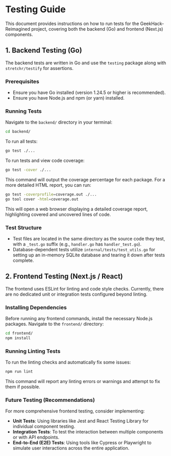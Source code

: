 # Testing Guide

This document provides instructions on how to run tests for the GeekHack-Reimagined project, covering both the backend (Go) and frontend (Next.js) components.

## 1. Backend Testing (Go)

The backend tests are written in Go and use the `testing` package along with `stretchr/testify` for assertions.

### Prerequisites

- Ensure you have Go installed (version 1.24.5 or higher is recommended).
- Ensure you have Node.js and npm (or yarn) installed.

### Running Tests

Navigate to the `backend/` directory in your terminal:

```bash
cd backend/
```

To run all tests:

```bash
go test ./...
```

To run tests and view code coverage:

```bash
go test -cover ./...
```

This command will output the coverage percentage for each package. For a more detailed HTML report, you can run:

```bash
go test -coverprofile=coverage.out ./...
go tool cover -html=coverage.out
```

This will open a web browser displaying a detailed coverage report, highlighting covered and uncovered lines of code.

### Test Structure

- Test files are located in the same directory as the source code they test, with a `_test.go` suffix (e.g., `handler.go` has `handler_test.go`).
- Database-dependent tests utilize `internal/tests/test_utils.go` for setting up an in-memory SQLite database and tearing it down after tests complete.

## 2. Frontend Testing (Next.js / React)

The frontend uses ESLint for linting and code style checks. Currently, there are no dedicated unit or integration tests configured beyond linting.

### Installing Dependencies

Before running any frontend commands, install the necessary Node.js packages. Navigate to the `frontend/` directory:

```bash
cd frontend/
npm install
```

### Running Linting Tests

To run the linting checks and automatically fix some issues:

```bash
npm run lint
```

This command will report any linting errors or warnings and attempt to fix them if possible.

### Future Testing (Recommendations)

For more comprehensive frontend testing, consider implementing:

- **Unit Tests**: Using libraries like Jest and React Testing Library for individual component testing.
- **Integration Tests**: To test the interaction between multiple components or with API endpoints.
- **End-to-End (E2E) Tests**: Using tools like Cypress or Playwright to simulate user interactions across the entire application.
